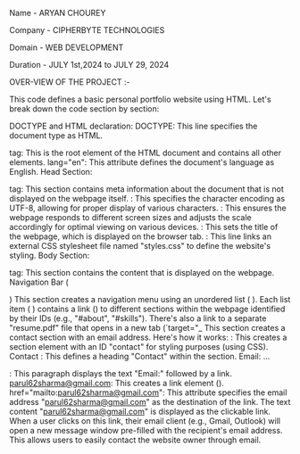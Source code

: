 Name - ARYAN CHOUREY

Company - CIPHERBYTE TECHNOLOGIES

Domain - WEB DEVELOPMENT

Duration - JULY 1st,2024 to JULY 29, 2024

OVER-VIEW OF THE PROJECT :-

This code defines a basic personal portfolio website using HTML. Let's break down the code section by section:

DOCTYPE and HTML declaration: DOCTYPE: This line specifies the document type as HTML.

tag: This is the root element of the HTML document and contains all other elements. lang="en": This attribute defines the document's language as English.
Head Section:

tag: This section contains meta information about the document that is not displayed on the webpage itself. : This specifies the character encoding as UTF-8, allowing for proper display of various characters. : This ensures the webpage responds to different screen sizes and adjusts the scale accordingly for optimal viewing on various devices. <title>Personal Portfolio</title>: This sets the title of the webpage, which is displayed on the browser tab. : This line links an external CSS stylesheet file named "styles.css" to define the website's styling.
Body Section:

tag: This section contains the content that is displayed on the webpage.
Navigation Bar (

) This section creates a navigation menu using an unordered list (
). Each list item (
) contains a link () to different sections within the webpage identified by their IDs (e.g., "#about", "#skills"). There's also a link to a separate "resume.pdf" file that opens in a new tab (`target="_ This section creates a contact section with an email address. Here's how it works:
: This creates a section element with an ID "contact" for styling purposes (using CSS).
Contact
: This defines a heading "Contact" within the section.
Email: ...

: This paragraph displays the text "Email:" followed by a link. parul62sharma@gmail.com: This creates a link element (). href="mailto:parul62sharma@gmail.com": This attribute specifies the email address "parul62sharma@gmail.com" as the destination of the link. The text content "parul62sharma@gmail.com" is displayed as the clickable link. When a user clicks on this link, their email client (e.g., Gmail, Outlook) will open a new message window pre-filled with the recipient's email address. This allows users to easily contact the website owner through email.
